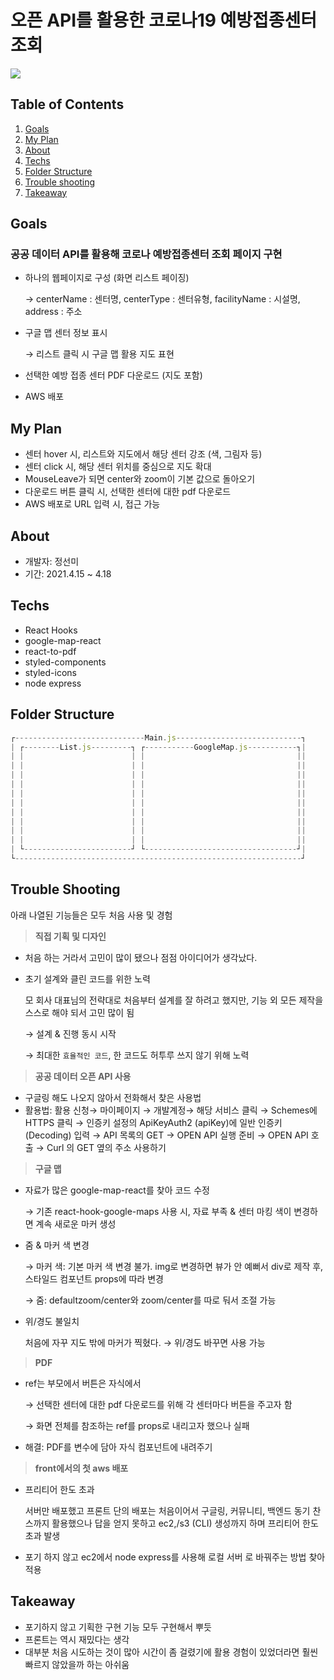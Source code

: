 # 오픈 API를 활용한 코로나19 예방접종센터 조회
<img src="https://media.vlpt.us/images/katej927/post/d4ed5eb8-0714-4e2a-b0f1-e420155918f6/%EC%BA%A1%EC%B2%98.PNG"  />

## Table of Contents
1. [Goals](#goals)
2. [My Plan](#my-plan)
3. [About](#about)
4. [Techs](#techs)
5. [Folder Structure](#folder-structure)
6. [Trouble shooting](#trouble-shooting)
7. [Takeaway](#takeaway)

## Goals
### 공공 데이터 API를 활용해 코로나 예방접종센터 조회 페이지 구현
        
- 하나의 웹페이지로 구성 (화면 리스트 페이징)

     → centerName : 센터명, centerType : 센터유형, facilityName : 시설명, address : 주소

- 구글 맵 센터 정보 표시

     → 리스트 클릭 시 구글 맵 활용 지도 표현

- 선택한 예방 접종 센터 PDF 다운로드 (지도 포함)
- AWS 배포

## My Plan
- 센터 hover 시, 리스트와 지도에서 해당 센터 강조 (색, 그림자 등)
- 센터 click 시, 해당 센터 위치를 중심으로 지도 확대
- MouseLeave가 되면 center와 zoom이 기본 값으로 돌아오기
- 다운로드 버튼 클릭 시, 선택한 센터에 대한 pdf 다운로드
- AWS 배포로 URL 입력 시, 접근 가능

## About
- 개발자: 정선미
- 기간: 2021.4.15 ~ 4.18

## Techs
- React Hooks
- google-map-react
- react-to-pdf
- styled-components
- styled-icons
- node express

## Folder Structure
```jsx
┌-----------------------------Main.js----------------------------┐
| ┌--------List.js---------┐ ┌-----------GoogleMap.js-----------┐|
| |                        | |                                  ||
| |                        | |                                  ||
| |                        | |                                  ||
| |                        | |                                  ||
| |                        | |                                  ||
| |                        | |                                  ||
| |                        | |                                  ||
| |                        | |                                  ||
| |                        | |                                  ||
| |                        | |                                  ||
| └------------------------┘ └----------------------------------┘|
└----------------------------------------------------------------┘
```

## Trouble Shooting
아래 나열된 기능들은 모두 처음 사용 및 경험

> **직접 기획 및 디자인**

- 처음 하는 거라서 고민이 많이 됐으나 점점 아이디어가 생각났다.

- 초기 설계와 클린 코드를 위한 노력

    모 회사 대표님의 전략대로 처음부터 설계를 잘 하려고 했지만, 기능 외 모든 제작을 스스로 해야 되서 고민 많이 됨

    → 설계 & 진행 동시 시작

    → 최대한 `효율적인 코드`, 한 코드도 허투루 쓰지 않기 위해 노력
    
    
> **공공 데이터 오픈 API 사용**

- 구글링 해도 나오지 않아서 전화해서 찾은 사용법
- 활용법: 활용 신청→ 마이페이지 → 개발계정→ 해당 서비스 클릭 → Schemes에 HTTPS 클릭 → 인증키 설정의 ApiKeyAuth2 (apiKey)에 일반 인증키(Decoding) 입력 → API 목록의 GET → OPEN API 실행 준비 → OPEN API 호출 → Curl 의 GET 옆의 주소 사용하기

> **구글 맵**

- 자료가 많은 google-map-react를 찾아 코드 수정

    → 기존 react-hook-google-maps 사용 시, 자료 부족 & 센터 마킹 색이 변경하면 계속 새로운 마커 생성

- 줌 & 마커 색 변경

    → 마커 색: 기본 마커 색 변경 불가. img로 변경하면 뷰가 안 예뻐서 div로 제작 후, 스타일드 컴포넌트 props에 따라 변경

    → 줌: defaultzoom/center와 zoom/center를 따로 둬서 조절 가능

- 위/경도 불일치

    처음에 자꾸 지도 밖에 마커가 찍혔다. → 위/경도 바꾸면 사용 가능
    
> **PDF**

- ref는 부모에서 버튼은 자식에서

    → 선택한 센터에 대한 pdf 다운로드를 위해 각 센터마다 버튼을 주고자 함

    → 화면 전체를 참조하는 ref를 props로 내리고자 했으나 실패

- 해결: PDF를 변수에 담아 자식 컴포넌트에 내려주기

> **front에서의 첫 aws 배포**

- 프리티어 한도 초과

    서버만 배포했고 프론트 단의 배포는 처음이어서 구글링, 커뮤니티, 백엔드 동기 찬스까지 활용했으나 답을 얻지 못하고 ec2,/s3 (CLI) 생성까지 하며 프리티어 한도 초과 발생

- 포기 하지 않고 ec2에서 node express를 사용해 로컬 서버 로 바꿔주는 방법 찾아 적용

## Takeaway
- 포기하지 않고 기획한 구현 기능 모두 구현해서 뿌듯
- 프론트는 역시 재밌다는 생각
- 대부분 처음 시도하는 것이 많아 시간이 좀 걸렸기에 활용 경험이 있었더라면 훨씬 빠르지 않았을까 하는 아쉬움
